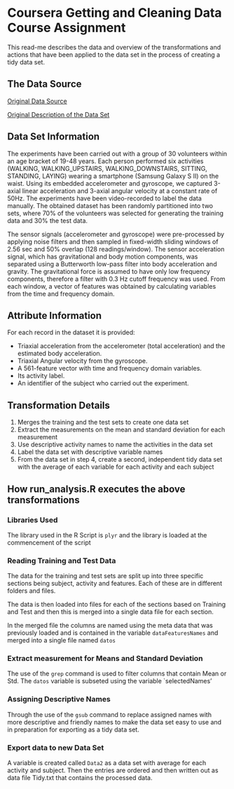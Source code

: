 # Coursera Getting and Cleaning Data Course Assignment

This read-me describes the  data and overview of the transformations and actions that have been applied to the data set in the process of creating a tidy data set.

## The Data Source

[Original Data Source](https://d396qusza40orc.cloudfront.net/getdata%2Fprojectfiles%2FUCI%20HAR%20Dataset.zip)

[Original Description of the Data Set](http://archive.ics.uci.edu/ml/datasets/Human+Activity+Recognition+Using+Smartphones)

## Data Set Information

The experiments have been carried out with a group of 30 volunteers within an age bracket of 19-48 years. Each person performed six activities (WALKING, WALKING_UPSTAIRS, WALKING_DOWNSTAIRS, SITTING, STANDING, LAYING) wearing a smartphone (Samsung Galaxy S II) on the waist. Using its embedded accelerometer and gyroscope, we captured 3-axial linear acceleration and 3-axial angular velocity at a constant rate of 50Hz. The experiments have been video-recorded to label the data manually. The obtained dataset has been randomly partitioned into two sets, where 70% of the volunteers was selected for generating the training data and 30% the test data. 

The sensor signals (accelerometer and gyroscope) were pre-processed by applying noise filters and then sampled in fixed-width sliding windows of 2.56 sec and 50% overlap (128 readings/window). The sensor acceleration signal, which has gravitational and body motion components, was separated using a Butterworth low-pass filter into body acceleration and gravity. The gravitational force is assumed to have only low frequency components, therefore a filter with 0.3 Hz cutoff frequency was used. From each window, a vector of features was obtained by calculating variables from the time and frequency domain.

## Attribute Information

For each record in the dataset it is provided: 
- Triaxial acceleration from the accelerometer (total acceleration) and the estimated body acceleration. 
- Triaxial Angular velocity from the gyroscope. 
- A 561-feature vector with time and frequency domain variables. 
- Its activity label. 
- An identifier of the subject who carried out the experiment.

## Transformation Details

1. Merges the training and the test sets to create one data set
2. Extract the measurements on the mean and standard deviation for each measurement
3. Use descriptive activity names to name the activities in the data set
4. Label the data set with descriptive variable names
5. From the data set in step 4, create a second, independent tidy data set with the average of each variable for each activity and each subject

## How run_analysis.R executes the above transformations

### Libraries Used
The library used in the R Script is `plyr` and the library is loaded at the commencement of the script

### Reading Training and Test Data
The data for the training and test sets are split up into three specific sections being subject, activity and features.  Each of these are in different folders and files.

The data is then loaded into files for each of the sections based on Training and Test and then this is merged into a single  data file for each section.

In the merged file the columns are named using the meta data that was previously loaded and is contained in the variable `dataFeaturesNames` and merged into a single file named `datos`

### Extract measurement for Means and Standard Deviation
The use of the `grep` command is used to filter columns that contain Mean or Std.  The `datos` variable is subseted using the variable `selectedNames’

### Assigning Descriptive Names
Through the use of the `gsub` command to replace assigned names with more descriptive and friendly names to make the data set easy to use and in preparation for exporting as a tidy data set.

### Export data to new Data Set

A variable is created called `Data2` as a data set with average for each activity and subject. Then the entries are ordered and then written out as data file Tidy.txt that contains the processed data. 


